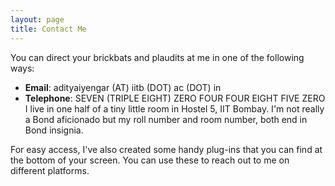 ```yaml
---
layout: page
title: Contact Me
---
```

You can direct your brickbats and plaudits at me in one of the following ways:
* **Email**: adityaiyengar (AT) iitb (DOT) ac (DOT) in
* **Telephone**: SEVEN (TRIPLE EIGHT) ZERO FOUR FOUR EIGHT FIVE ZERO  
I live in one half of a tiny little room in Hostel 5, IIT Bombay. I'm not really a Bond aficionado but my roll number and room number, both end in Bond insignia.

For easy access, I've also created some handy plug-ins that you can find at the bottom of your screen. You can use these to reach out to me on different platforms.
